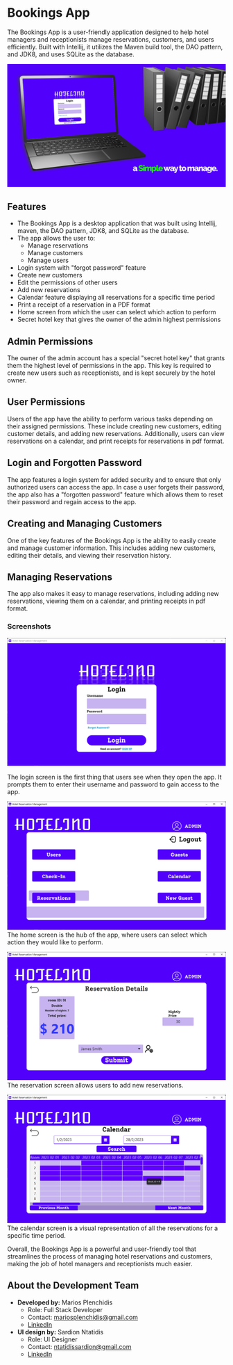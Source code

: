 # Bookings App

The Bookings App is a user-friendly application designed to help hotel managers and receptionists manage reservations, customers, and users efficiently. Built with Intellij, it utilizes the Maven build tool, the DAO pattern, and JDK8, and uses SQLite as the database.

![Banner](https://raw.githubusercontent.com/mariosplen/Bookings/master/Screenshots/banner.png)

## Features

- The Bookings App is a desktop application that was built using Intellij, maven, the DAO pattern, JDK8, and SQLite as the database.
- The app allows the user to:
  - Manage reservations
  - Manage customers
  - Manage users
- Login system with "forgot password" feature
- Create new customers
- Edit the permissions of other users
- Add new reservations
- Calendar feature displaying all reservations for a specific time period
- Print a receipt of a reservation in a PDF format
- Home screen from which the user can select which action to perform
- Secret hotel key that gives the owner of the admin highest permissions

## Admin Permissions
The owner of the admin account has a special "secret hotel key" that grants them the highest level of permissions in the app. This key is required to create new users such as receptionists, and is kept securely by the hotel owner.

## User Permissions
Users of the app have the ability to perform various tasks depending on their assigned permissions. These include creating new customers, editing customer details, and adding new reservations. Additionally, users can view reservations on a calendar, and print receipts for reservations in pdf format.

## Login and Forgotten Password
The app features a login system for added security and to ensure that only authorized users can access the app. In case a user forgets their password, the app also has a "forgotten password" feature which allows them to reset their password and regain access to the app.

## Creating and Managing Customers
One of the key features of the Bookings App is the ability to easily create and manage customer information. This includes adding new customers, editing their details, and viewing their reservation history.

## Managing Reservations
The app also makes it easy to manage reservations, including adding new reservations, viewing them on a calendar, and printing receipts in pdf format.

### Screenshots

![Image](https://raw.githubusercontent.com/mariosplen/Bookings/master/Screenshots/login.png)

The login screen is the first thing that users see when they open the app. It prompts them to enter their username and password to gain access to the app.



![Image](https://raw.githubusercontent.com/mariosplen/Bookings/master/Screenshots/home.png)
The home screen is the hub of the app, where users can select which action they would like to perform.



![Image](https://raw.githubusercontent.com/mariosplen/Bookings/master/Screenshots/reservation.png)
The reservation screen allows users to add new reservations.



![Image](https://raw.githubusercontent.com/mariosplen/Bookings/master/Screenshots/calendar.png)
The calendar screen is a visual representation of all the reservations for a specific time period.



Overall, the Bookings App is a powerful and user-friendly tool that streamlines the process of managing hotel reservations and customers, making the job of hotel managers and receptionists much easier.


## About the Development Team

- **Developed by:** Marios Plenchidis
  - Role: Full Stack Developer
  - Contact: mariosplenchidis@gmail.com
  - [LinkedIn](https://www.linkedin.com/in/marios-p-12313a203/)
- **UI design by:** Sardion Ntatidis
  - Role: UI Designer
  - Contact: ntatidissardion@gmail.com
  - [LinkedIn](https://www.linkedin.com/in/sardion-ntatidis-b00a26259)
